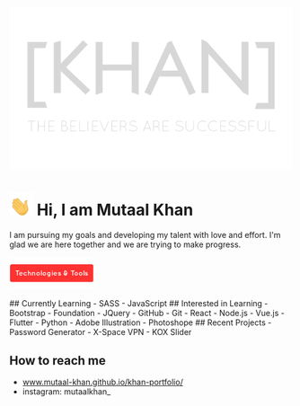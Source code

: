 <!--  Bismallah -->
<!--
    [KHAN] header title - ([KHAN]-poster png)
    A transparent banner - position is center
    Link to: Portfolio
-->
[<p align="center"><img alt="[KHAN] Header png" width="auto" src="https://github.com/Mutaal-Khan/Mutaal-Khan/blob/main/src/readme_header.png" /></p>](https://www.mutaal-khan.github.io/khan-portfolio/)
<!--
    Introduction
    Waving hand transparent emoji - hi - name
    Short paragraph.
-->
# <img alt="[KHAN] Header png" width="42px" src="https://github.com/Mutaal-Khan/Mutaal-Khan/blob/main/src/hi.gif" /> Hi, I am Mutaal Khan
I am pursuing my goals and developing my talent with love and effort.
I'm glad we are here together and we are trying to make progress.
<!--
    ------------------------------
    Section: Technologies & Tools
    ------------------------------
-->
<p align="left"><img alt="[KHAN] Technologies & Tools" width="150px" src="https://github.com/Mutaal-Khan/Mutaal-Khan/blob/main/src/tech-tool.png" /></p>
<!--
    ----------------------------
    Section: Currently Learning
    ----------------------------
-->
## Currently Learning
- SASS
- JavaScript
<!--
    -----------------------
    Section: Interested in
    -----------------------
-->
## Interested in Learning
- Bootstrap
- Foundation
- JQuery
- GitHub
- Git
- React
- Node.js
- Vue.js
- Flutter
- Python
- Adobe Illustration
- Photoshope
<!--
    -------------------------
    Section: Recent Projects
    -------------------------
-->
## Recent Projects
- Password Generator
- X-Space VPN
- KOX Slider

<!--
    -------------------------
    Section: How to reach me
    -------------------------
-->
## How to reach me
- www.mutaal-khan.github.io/khan-portfolio/
- instagram: mutaalkhan_
<!---

- 👋 Hi, I’m @Mutaal-Khan
- 👀 I’m interested in ...
- 🌱 I’m currently learning ...
- 💞️ I’m looking to collaborate on ...
- 📫 How to reach me ...


Mutaal-Khan/Mutaal-Khan is a ✨ special ✨ repository because its `README.md` (this file) appears on your GitHub profile.
You can click the Preview link to take a look at your changes.
--->
